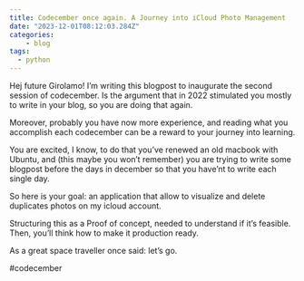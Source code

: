```yaml
---
title: Codecember once again. A Journey into iCloud Photo Management
date: "2023-12-01T08:12:03.284Z"
categories:
    - blog
tags:
  - python
---
```


Hej future Girolamo!
I’m writing this blogpost to inaugurate the second session of codecember.
Is the argument that in 2022 stimulated you mostly to write in your blog, so you are doing that again.

Moreover, probably you have now more experience, and reading what you accomplish each codecember can be a reward to your journey into learning.

You are excited, I know, to do that you’ve renewed an old macbook with Ubuntu, and (this maybe you won’t remember) you are trying to write some blogpost before the days in december so that you have’nt to write each single day.

So here is your goal: an application that allow to visualize and delete duplicates photos on my icloud account.

Structuring this as a Proof of concept, needed to understand if it’s feasible. Then, you’ll think how to make it production ready.

As a great space traveller once said: let’s go.

#codecember